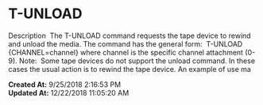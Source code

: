 # T-UNLOAD

Description  The T-UNLOAD command requests the tape device to rewind and unload the media. The command has the general form:  T-UNLOAD {CHANNEL=channel} where channel is the specific channel attachment (0-9). Note:  Some tape devices do not support the unload command. In these cases the usual action is to rewind the tape device. An example of use ma  

**Created At:** 9/25/2018 2:16:53 PM  
**Updated At:** 12/22/2018 11:05:20 AM  

